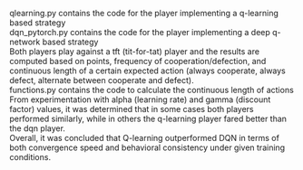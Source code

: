 qlearning.py contains the code for the player implementing a q-learning based strategy  
dqn_pytorch.py contains the code for the player implementing a deep q-network based strategy  
Both players play against a tft (tit-for-tat) player and the results are computed based on points, frequency of cooperation/defection, and continuous length of a certain expected action (always cooperate, always defect, alternate between cooperate and defect).  
functions.py contains the code to calculate the continuous length of actions  
From experimentation with alpha (learning rate) and gamma (discount factor) values, it was determined that in some cases both players performed similarly, while in others the q-learning player fared better than the dqn player.  
Overall, it was concluded that Q-learning outperformed DQN in terms of both convergence speed and behavioral consistency under given training conditions.
